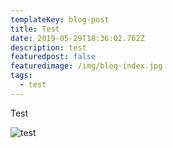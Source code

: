 ```yaml
---
templateKey: blog-post
title: Test
date: 2019-05-29T18:36:02.762Z
description: test
featuredpost: false
featuredimage: /img/blog-index.jpg
tags:
  - test
---
```

Test

![test](/img/chemex.jpg "test")
